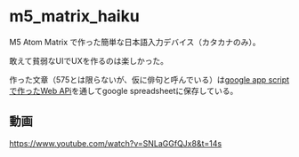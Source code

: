 # m5_matrix_haiku

M5 Atom Matrix で作った簡単な日本語入力デバイス（カタカナのみ）。

敢えて貧弱なUIでUXを作るのは楽しかった。

作った文章（575とは限らないが、仮に俳句と呼んでいる）は[google app scriptで作ったWeb APi](https://github.com/tannakaken/m5_matrix_haiku_server)を通してgoogle spreadsheetに保存している。

## 動画

https://www.youtube.com/watch?v=SNLaGGfQJx8&t=14s
